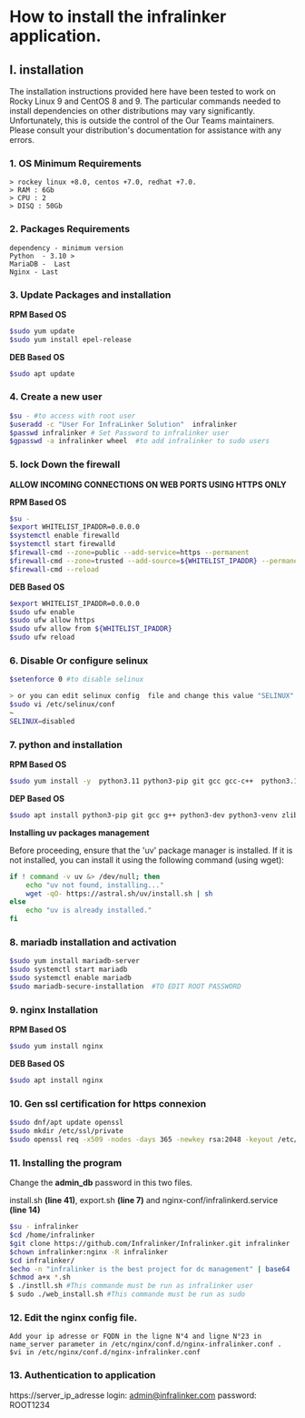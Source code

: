# How to install the infralinker application.
## I. installation
The installation instructions provided here have been tested to work on Rocky Linux 9 and CentOS 8 and 9. The particular commands needed to install dependencies on other distributions may vary significantly. Unfortunately, this is outside the control of the Our Teams maintainers. Please consult your distribution's documentation for assistance with any errors.

### 1. OS Minimum Requirements
```
> rockey linux +8.0, centos +7.0, redhat +7.0.
> RAM : 6Gb
> CPU : 2
> DISQ : 50Gb
```
### 2. Packages Requirements
```
dependency - minimum version
Python  - 3.10 >
MariaDB -  Last
Nginx - Last
```
### 3. Update Packages and installation
**RPM Based OS**
```bash
$sudo yum update
$sudo yum install epel-release
```
**DEB Based OS**
```bash
$sudo apt update
```
### 4. Create a new user

```bash
$su - #to access with root user
$useradd -c "User For InfraLinker Solution"  infralinker
$passwd infralinker # Set Password to infralinker user
$gpasswd -a infralinker wheel  #to add infralinker to sudo users
```

### 5. lock Down the firewall
**ALLOW INCOMING CONNECTIONS ON WEB PORTS USING HTTPS ONLY**

**RPM Based OS**
```bash
$su -
$export WHITELIST_IPADDR=0.0.0.0
$systemctl enable firewalld
$systemctl start firewalld
$firewall-cmd --zone=public --add-service=https --permanent
$firewall-cmd --zone=trusted --add-source=${WHITELIST_IPADDR} --permanent
$firewall-cmd --reload
```
**DEB Based OS**
```bash
$export WHITELIST_IPADDR=0.0.0.0
$sudo ufw enable
$sudo ufw allow https
$sudo ufw allow from ${WHITELIST_IPADDR}
$sudo ufw reload
```

### 6. Disable Or configure selinux
```bash
$setenforce 0 #to disable selinux 

> or you can edit selinux config  file and change this value "SELINUX" to disabled
$sudo vi /etc/selinux/conf
~
SELINUX=disabled
```

### 7. python and installation
**RPM Based OS**
```bash
$sudo yum install -y  python3.11 python3-pip git gcc gcc-c++  python3.11-devel  zlib-devel  libjpeg-devel
```

**DEP Based OS**
```bash
$sudo apt install python3-pip git gcc g++ python3-dev python3-venv zlib1g-dev libjpeg-dev python3-wheel
```


**Installing uv packages management**

Before proceeding, ensure that the 'uv' package manager is installed. If it is not installed, you can install it using the following command (using wget):

```bash
if ! command -v uv &> /dev/null; then
	echo "uv not found, installing..."
	wget -qO- https://astral.sh/uv/install.sh | sh
else
	echo "uv is already installed."
fi
```

### 8. mariadb installation and activation
```bash
$sudo yum install mariadb-server
$sudo systemctl start mariadb
$sudo systemctl enable mariadb
$sudo mariadb-secure-installation  #TO EDIT ROOT PASSWORD
```

### 9. nginx Installation
**RPM Based OS**
```bash
$sudo yum install nginx
```
**DEB Based OS**
```bash
$sudo apt install nginx
```
### 10. Gen ssl certification for https connexion
```bash
$sudo dnf/apt update openssl
$sudo mkdir /etc/ssl/private
$sudo openssl req -x509 -nodes -days 365 -newkey rsa:2048 -keyout /etc/ssl/private/nginx-selfsigned.key -out /etc/ssl/certs/nginx-selfsigned.crt
```

### 11. Installing the  program
Change the **admin_db** password in this two files.

install.sh **(line 41)**, export.sh **(line 7)** and nginx-conf/infralinkerd.service **(line 14)**

```bash
$su - infralinker
$cd /home/infralinker
$git clone https://github.com/Infralinker/Infralinker.git infralinker
$chown infralinker:nginx -R infralinker
$cd infralinker/
$echo -n "infralinker is the best project for dc management" | base64  #copy the output of this commande in instance/config.py at (STRIPE_API_KEY)
$chmod a+x *.sh 
$ ./instll.sh #This commande must be run as infralinker user
$ sudo ./web_install.sh #This commande must be run as sudo
```

### 12. Edit the nginx config file.
```
Add your ip adresse or FQDN in the ligne N°4 and ligne N°23 in name_server parameter in /etc/nginx/conf.d/nginx-infralinker.conf .
$vi in /etc/nginx/conf.d/nginx-infralinker.conf 
```

### 13. Authentication to application
https://server_ip_adresse
login: admin@infralinker.com
password: ROOT1234

